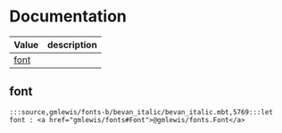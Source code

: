 # Documentation
|Value|description|
|---|---|
|[font](#font)||

## font

```moonbit
:::source,gmlewis/fonts-b/bevan_italic/bevan_italic.mbt,5769:::let font : <a href="gmlewis/fonts#Font">@gmlewis/fonts.Font</a>
```

